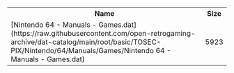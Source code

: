 <table>
<tr><th>Name</th><th>Size</th></tr>
<tr><td>[Nintendo 64 - Manuals - Games.dat](https://raw.githubusercontent.com/open-retrogaming-archive/dat-catalog/main/root/basic/TOSEC-PIX/Nintendo/64/Manuals/Games/Nintendo 64 - Manuals - Games.dat)</td><td>5923</td></tr>
</table>
